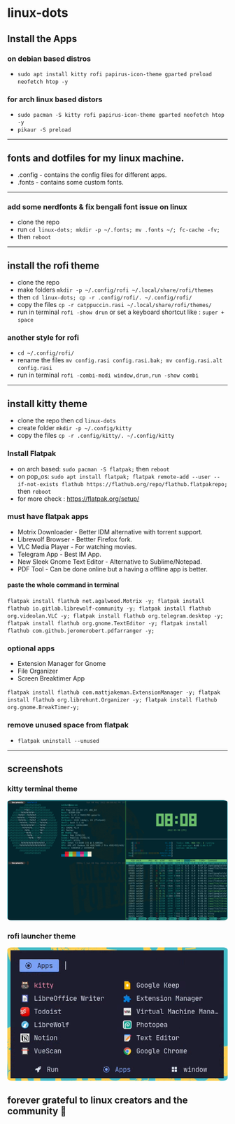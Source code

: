 # linux-dots

## Install the Apps 
### on debian based distros
- `sudo apt install kitty rofi papirus-icon-theme gparted preload neofetch htop -y`
### for arch linux based distors
- `sudo pacman -S kitty rofi papirus-icon-theme gparted neofetch htop -y`
- `pikaur -S preload`
---

## fonts and dotfiles for my linux machine.
- .config - contains the config files for different apps.
- .fonts - contains some custom fonts.
---

### add some nerdfonts & fix bengali font issue on linux
- clone the repo
- run `cd linux-dots; mkdir -p ~/.fonts; mv .fonts ~/; fc-cache -fv;`
- then `reboot`
---

## install the rofi theme 
- clone the repo
- make folders `mkdir -p ~/.config/rofi ~/.local/share/rofi/themes`
- then `cd linux-dots; cp -r .config/rofi/. ~/.config/rofi/`
- copy the files `cp -r catppuccin.rasi ~/.local/share/rofi/themes/`
- run in terminal `rofi -show drun` or set a keyboard shortcut like : `super + space`
### another style for rofi
- `cd ~/.config/rofi/`
- rename the files `mv config.rasi config.rasi.bak; mv config.rasi.alt config.rasi`
- run in terminal `rofi -combi-modi window,drun,run -show combi`
---

## install kitty theme 
- clone the repo then cd `linux-dots`
- create folder `mkdir -p ~/.config/kitty`
- copy the files `cp -r .config/kitty/. ~/.config/kitty`

### Install Flatpak
- on arch based: `sudo pacman -S flatpak;` then `reboot`
- on pop_os: `sudo apt install flatpak; flatpak remote-add --user --if-not-exists flathub https://flathub.org/repo/flathub.flatpakrepo;` then `reboot`
- for more check : https://flatpak.org/setup/

### must have flatpak apps
- Motrix Downloader - Better IDM alternative with torrent support.
- Librewolf Browser - Bettter Firefox fork.
- VLC Media Player - For watching movies.
- Telegram App - Best IM App.
- New Sleek Gnome Text Editor - Alternative to Sublime/Notepad.
- PDF Tool - Can be done online but a having a offline app is better.
#### paste the whole command in terminal
`flatpak install flathub net.agalwood.Motrix -y;
flatpak install flathub io.gitlab.librewolf-community -y;
flatpak install flathub org.videolan.VLC -y;
flatpak install flathub org.telegram.desktop -y;
flatpak install flathub org.gnome.TextEditor -y;
flatpak install flathub com.github.jeromerobert.pdfarranger -y;`

### optional apps
- Extension Manager for Gnome
- File Organizer
- Screen Breaktimer App

`flatpak install flathub com.mattjakeman.ExtensionManager -y;
flatpak install flathub org.librehunt.Organizer -y;
flatpak install flathub org.gnome.BreakTimer-y;`

### remove unused space from flatpak
- `flatpak uninstall --unused`
---

## screenshots
### kitty terminal theme
<p align="center">
  <img src="kitty.png" style="border-radius:2%"/>
</p>

### rofi launcher theme
<p align="center">
  <img src="rofi.png" style="border-radius:2%"/>
</p>

## forever grateful to linux creators and the community 💝

